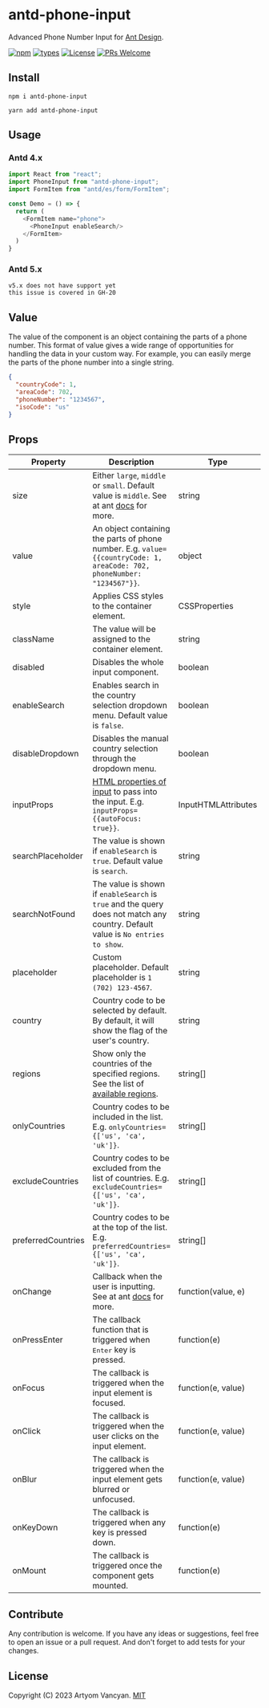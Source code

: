 # antd-phone-input

Advanced Phone Number Input for [Ant Design](https://github.com/ant-design/ant-design).

[![npm](https://img.shields.io/npm/v/antd-phone-input)](https://www.npmjs.com/package/antd-phone-input)
[![types](https://img.shields.io/npm/types/antd-phone-input)](https://www.npmjs.com/package/antd-phone-input)
[![License](https://img.shields.io/npm/l/antd-phone-input)](https://github.com/ArtyomVancyan/antd-phone-input/blob/master/LICENSE)
[![PRs Welcome](https://img.shields.io/badge/PRs-welcome-brightgreen.svg)](https://makeapullrequest.com)

## Install

```shell
npm i antd-phone-input
```

```shell
yarn add antd-phone-input
```

## Usage

### Antd 4.x

```javascript
import React from "react";
import PhoneInput from "antd-phone-input";
import FormItem from "antd/es/form/FormItem";

const Demo = () => {
  return (
    <FormItem name="phone">
      <PhoneInput enableSearch/>
    </FormItem>
  )
}
```

### Antd 5.x

```ascii
v5.x does not have support yet
this issue is covered in GH-20
```

## Value

The value of the component is an object containing the parts of a phone number. This format of value gives a wide range
of opportunities for handling the data in your custom way. For example, you can easily merge the parts of the phone
number into a single string.

```json
{
  "countryCode": 1,
  "areaCode": 702,
  "phoneNumber": "1234567",
  "isoCode": "us"
}
```

## Props

| Property           | Description                                                                                                                     | Type                |
|--------------------|---------------------------------------------------------------------------------------------------------------------------------|---------------------|
| size               | Either `large`, `middle` or `small`. Default value is `middle`. See at ant [docs][antInputProps] for more.                      | string              |
| value              | An object containing the parts of phone number. E.g. `value={{countryCode: 1, areaCode: 702, phoneNumber: "1234567"}}`.         | object              |
| style              | Applies CSS styles to the container element.                                                                                    | CSSProperties       |
| className          | The value will be assigned to the container element.                                                                            | string              |
| disabled           | Disables the whole input component.                                                                                             | boolean             |
| enableSearch       | Enables search in the country selection dropdown menu. Default value is `false`.                                                | boolean             |
| disableDropdown    | Disables the manual country selection through the dropdown menu.                                                                | boolean             |
| inputProps         | [HTML properties of input][htmlInputProps] to pass into the input.  E.g. `inputProps={{autoFocus: true}}`.                      | InputHTMLAttributes |
| searchPlaceholder  | The value is shown if `enableSearch` is `true`. Default value is `search`.                                                      | string              |
| searchNotFound     | The value is shown if `enableSearch` is `true` and the query does not match any country. Default value is `No entries to show`. | string              |
| placeholder        | Custom placeholder. Default placeholder is `1 (702) 123-4567`.                                                                  | string              |
| country            | Country code to be selected by default. By default, it will show the flag of the user's country.                                | string              |
| regions            | Show only the countries of the specified regions. See the list of [available regions][reactPhoneRegions].                       | string[]            |
| onlyCountries      | Country codes to be included in the list. E.g. `onlyCountries={['us', 'ca', 'uk']}`.                                            | string[]            |
| excludeCountries   | Country codes to be excluded from the list of countries. E.g. `excludeCountries={['us', 'ca', 'uk']}`.                          | string[]            |
| preferredCountries | Country codes to be at the top of the list. E.g. `preferredCountries={['us', 'ca', 'uk']}`.                                     | string[]            |
| onChange           | Callback when the user is inputting. See at ant [docs][antInputProps] for more.                                                 | function(value, e)  |
| onPressEnter       | The callback function that is triggered when <kbd>Enter</kbd> key is pressed.                                                   | function(e)         |
| onFocus            | The callback is triggered when the input element is focused.                                                                    | function(e, value)  |
| onClick            | The callback is triggered when the user clicks on the input element.                                                            | function(e, value)  |
| onBlur             | The callback is triggered when the input element gets blurred or unfocused.                                                     | function(e, value)  |
| onKeyDown          | The callback is triggered when any key is pressed down.                                                                         | function(e)         |
| onMount            | The callback is triggered once the component gets mounted.                                                                      | function(e)         |

## Contribute

Any contribution is welcome. If you have any ideas or suggestions, feel free to open an issue or a pull request. And
don't forget to add tests for your changes.

## License

Copyright (C) 2023 Artyom Vancyan. [MIT](LICENSE)

[antInputProps]:https://ant.design/components/input#input

[reactPhoneRegions]:https://github.com/bl00mber/react-phone-input-2#regions

[htmlInputProps]:https://developer.mozilla.org/en-US/docs/Web/HTML/Element/input#attributes
